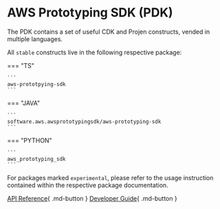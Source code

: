 # AWS Prototyping SDK (PDK)

The PDK contains a set of useful CDK and Projen constructs, vended in multiple languages.

All `stable` constructs live in the following respective package:

=== "TS"

    ```
    aws-prototpying-sdk
    ```

=== "JAVA"

    ```
    software.aws.awsprototypingsdk/aws-prototyping-sdk
    ```

=== "PYTHON"

    ```
    aws_prototyping_sdk
    ```

For packages marked `experimental`, please refer to the usage instruction contained within the respective package documentation.

[API Reference](https://aws.github.io/aws-prototyping-sdk/typescript/nx-monorepo/index.html){ .md-button }
[Developer Guide](https://github.com/aws/aws-prototyping-sdk/blob/mainline/CONTRIBUTING.md){ .md-button }